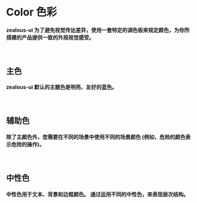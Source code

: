 <script setup>
import demo1 from './demo1.vue'
import demo2 from './demo2.vue'
import demo3 from './demo3.vue'
</script>

# Color 色彩

#### zealous-ui 为了避免视觉传达差异，使用一套特定的调色板来规定颜色，为你所搭建的产品提供一致的外观视觉感受。

<br/>

## 主色

#### zealous-ui 默认的主题色是明亮、友好的蓝色。
<br/>
<div class="source">
  <demo1/>
</div>


## 辅助色

#### 除了主颜色外，您需要在不同的场景中使用不同的场景颜色 (例如，危险的颜色表示危险的操作)。

<br/>
<div class="source">
  <demo2/>
</div>


## 中性色

#### 中性色用于文本、背景和边框颜色。 通过运用不同的中性色，来表现层次结构。

<br/>
<div class="source">
  <demo3/>
</div>

